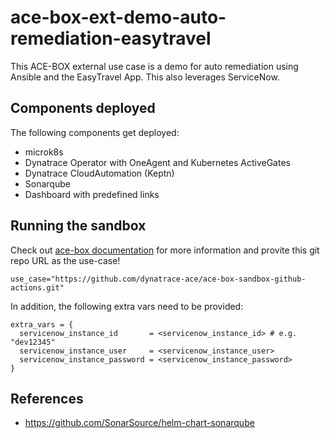 # ace-box-ext-demo-auto-remediation-easytravel

This ACE-BOX external use case is a demo for auto remediation using Ansible and the EasyTravel App.
This also leverages ServiceNow.

## Components deployed

The following components get deployed:

- microk8s
- Dynatrace Operator with OneAgent and Kubernetes ActiveGates
- Dynatrace CloudAutomation (Keptn)
- Sonarqube
- Dashboard with predefined links

## Running the sandbox

Check out [ace-box documentation](https://github.com/Dynatrace/ace-box/blob/dev/docs/external-use-case.md) for more information and provite this git repo URL as the use-case!

```
use_case="https://github.com/dynatrace-ace/ace-box-sandbox-github-actions.git"
```

In addition, the following extra vars need to be provided:
```
extra_vars = {
  servicenow_instance_id       = <servicenow_instance_id> # e.g. "dev12345"
  servicenow_instance_user     = <servicenow_instance_user> 
  servicenow_instance_password = <servicenow_instance_password>
}
```

## References

- https://github.com/SonarSource/helm-chart-sonarqube
